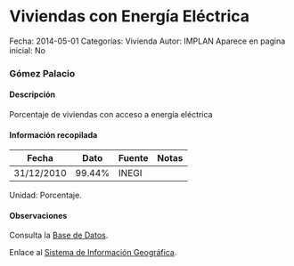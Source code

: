 Viviendas con Energía Eléctrica
=====

Fecha: 2014-05-01
Categorías: Vivienda
Autor: IMPLAN
Aparece en pagina inicial: No

### Gómez Palacio

#### Descripción

Porcentaje de viviendas con acceso a energía eléctrica

<!-- break -->

#### Información recopilada

<table class="table table-hover table-bordered matriz">
  <thead>
    <tr><th>Fecha</th><th>Dato</th><th>Fuente</th><th>Notas</th></tr>
  </thead>
  <tbody>
    <tr><td class="centrado">31/12/2010</td><td class="derecha">99.44%</td><td>INEGI</td><td></td></tr>
  </tbody>
</table>

Unidad: Porcentaje.

#### Observaciones

Consulta la [Base de Datos](http://www.inegi.org.mx/biinegi/).

Enlace al [Sistema de Información Geográfica](http://192.99.131.181:9090/apps/implan.html).

